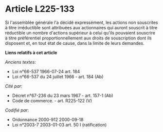 # Article L225-133

Si l'assemblée générale l'a décidé expressément, les actions non souscrites à titre irréductible sont attribuées aux
actionnaires qui auront souscrit à titre réductible un nombre d'actions supérieur à celui qu'ils pouvaient souscrire à titre
préférentiel proportionnellement aux droits de souscription dont ils disposent et, en tout état de cause, dans la limite de
leurs demandes.

**Liens relatifs à cet article**

_Anciens textes_:

  - Loi n°66-537 1966-07-24 art. 184
  - Loi n°66-537 du 24 juillet 1966 - art. 184 (Ab)

_Cité par_:

  - Décret n°67-236 du 23 mars 1967 - art. 157-1 (Ab)
  - Code de commerce. - art. R225-122 (V)

_Codifié par_:

  - Ordonnance 2000-912 2000-09-18
  - Loi n°2003-7 2003-01-03 art. 50 I (ratification)
